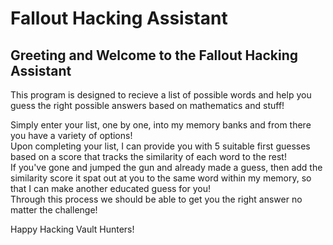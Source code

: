 # Fallout Hacking Assistant

## Greeting and Welcome to the Fallout Hacking Assistant
This program is designed to recieve a list of possible words and help you guess the right possible answers based on mathematics and stuff!  

Simply enter your list, one by one, into my memory banks and from there you have a variety of options!  
Upon completing your list, I can provide you with 5 suitable first guesses based on a score that tracks the similarity of each word to the rest!  
If you've gone and jumped the gun and already made a guess, then add the similarity score it spat out at you to the same word within my memory, so that I can make another educated guess for you!  
Through this process we should be able to get you the right answer no matter the challenge!  

Happy Hacking Vault Hunters!  
